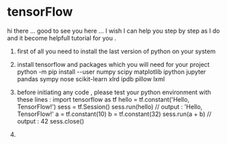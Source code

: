 # tensorFlow

hi there ... good to see you here ... I wish I can help you step by step as I do and it become helpfull tutorial for you . 
1. first of all you need to install the last version of python on your system

2. install tensorflow and packages which you will need for your project
    python -m pip install --user numpy scipy matplotlib ipython jupyter pandas sympy nose scikit-learn xlrd ipdb pillow lxml

3. before initiating any code , please test your python environment with these lines :
     import tensorflow as tf
     hello = tf.constant('Hello, TensorFlow!')
     sess = tf.Session()
     sess.run(hello)
          // output : 'Hello, TensorFlow!'
     a = tf.constant(10)
     b = tf.constant(32)
     sess.run(a + b)
         // output : 42
     sess.close()
    
4.     
    

